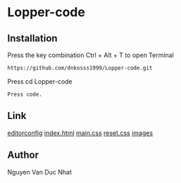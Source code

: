 # Lopper-code
## Installation
Press the key combination Ctrl + Alt + T to open Terminal
```bash
https://github.com/dnkosss1999/Lopper-code.git
```
Press cd Lopper-code
```
Press code.
```
## Link
[editorconfig](https://github.com/dnkosss1999/Lopper-code/blob/master/.editorconfig)
[index.html](https://github.com/dnkosss1999/Lopper-code/blob/master/index.html)
[main.css](https://github.com/dnkosss1999/Lopper-code/blob/master/style/main.css)
[reset.css](https://github.com/dnkosss1999/Lopper-code/blob/master/style/reset.css)
[images](https://github.com/dnkosss1999/Lopper-code/tree/master/images)
## Author
Nguyen Van Duc Nhat
